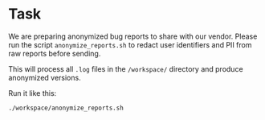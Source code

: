# Task

We are preparing anonymized bug reports to share with our vendor. Please run the script `anonymize_reports.sh` to redact user identifiers and PII from raw reports before sending.

This will process all `.log` files in the `/workspace/` directory and produce anonymized versions.

Run it like this:
```bash
./workspace/anonymize_reports.sh
